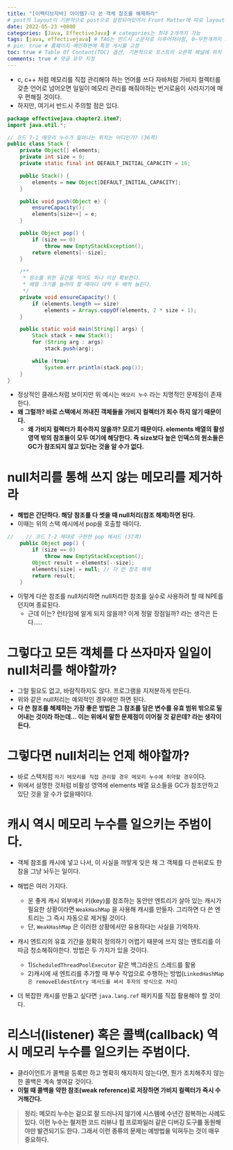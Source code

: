 ```yaml
---
title: "[이펙티브자바] 아이템7-다 쓴 객체 참조를 해제하라"
# post의 layout이 기본적으로 post으로 설정되어있어서 Front Matter에 따로 layout변수를 만들어 주지 않아도 된다.
date: 2022-05-23 +0800
categories: [Java, EffectiveJava] # categories는 최대 2개까지 가능
tags: [java, effectivejava] # TAG는 반드시 소문자로 이루어져야함, 0~무한개까지 지정 가능
# pin: true # 홈페이지 메인화면에 특정 게시물 고정
toc: true # Table Of Content(TOC) 옵션, 기본적으로 포스트의 오른쪽 패널에 위치
comments: true # 댓글 유무 지정
---
```


- c, c++ 처럼 메모리를 직접 관리해야 하는 언어를 쓰다 자바처럼 가비지 컬렉터를 갖춘 언어로 넘어오면 일일이 메모리 관리를 해줘야하는 번거로움이 사라지기에 매우 편해질 것이다.
- 하지만, 여기서 반드시 주의할 점은 있다.

```java
package effectivejava.chapter2.item7;
import java.util.*;

// 코드 7-1 메모리 누수가 일어나는 위치는 어디인가? (36쪽)
public class Stack {
    private Object[] elements;
    private int size = 0;
    private static final int DEFAULT_INITIAL_CAPACITY = 16;

    public Stack() {
        elements = new Object[DEFAULT_INITIAL_CAPACITY];
    }

    public void push(Object e) {
        ensureCapacity();
        elements[size++] = e;
    }

    public Object pop() {
        if (size == 0)
            throw new EmptyStackException();
        return elements[--size];
    }

    /**
     * 원소를 위한 공간을 적어도 하나 이상 확보한다.
     * 배열 크기를 늘려야 할 때마다 대략 두 배씩 늘린다.
     */
    private void ensureCapacity() {
        if (elements.length == size)
            elements = Arrays.copyOf(elements, 2 * size + 1);
    }

    public static void main(String[] args) {
        Stack stack = new Stack();
        for (String arg : args)
            stack.push(arg);

        while (true)
            System.err.println(stack.pop());
    }
}
```

- 정상적인 클래스처럼 보이지만 위 예시는 `메모리 누수` 라는 치명적인 문제점이 존재한다.
- <b>왜 그럴까? 바로 스택에서 꺼내진 객체들을 가비지 컬렉터가 회수 하지 않기 때문이다.</b>
  - <b>왜 가비지 컬렉터가 회수하지 않을까? 모르기 때문이다. elements 배열의 활성 영역 밖의 참조들이 모두 여기에 해당한다. 즉 size보다 높은 인덱스의 원소들은 GC가 참조되지 않고 있다는 것을 알 수가 없다.</b>

# null처리를 통해 쓰지 않는 메모리를 제거하라
- <b>해법은 간단하다. 해당 참조를 다 썻을 때 null처리(참조 해제)하면 된다.</b>
- 이때는 위의 스택 예시에서 pop을 호출할 때이다.

```java
//    // 코드 7-2 제대로 구현한 pop 메서드 (37쪽)
    public Object pop() {
        if (size == 0)
            throw new EmptyStackException();
        Object result = elements[--size];
        elements[size] = null; // 다 쓴 참조 해제
        return result;
    }
```

- 이렇게 다쓴 참조를 null처리하면 null처리한 참조를 실수로 사용하려 할 때 NPE를 던지며 종료된다.
  - 근데 이는? 런타임에 알게 되지 않을까? 이게 정말 장점일까? 라는 생각은 든다.....

# 그렇다고 모든 객체를 다 쓰자마자 일일이 null처리를 해야할까?
- 그럴 필요도 없고, 바람직하지도 않다. 프로그램을 지저분하게 만든다.
- 위와 같은 null처리는 예외적인 경우에만 하면 된다.
- <b>다 쓴 참조를 해제하는 가장 좋은 방법은 그 참조를 담은 변수를 유효 범위 밖으로 밀어내는 것이라 하는데... 이는 위에서 말한 문제점이 이어질 것 같은데? 라는 생각이 든다.</b>

# 그렇다면 null처리는 언제 해야할까?
- 바로 스택처럼 `자기 메모리를 직접 관리할 경우 메모리 누수에 취약할 경우`이다.
- 위에서 설명한 것처럼 비활성 영역에 elements 배열 요소들을 GC가 참조안하고 있단 것을 알 수가 없을때이다.

# 캐시 역시 메모리 누수를 일으키는 주범이다.
- 객체 참조를 캐시에 넣고 나서, 이 사실을 까맣게 잊은 채 그 객체를 다 쓴뒤로도 한참을 그냥 놔두는 일이다.
- 해법은 여러 가지다.
  - 운 좋게 캐시 외부에서 키(key)를 참조하는 동안만 엔트리가 살아 있는 캐시가 필요한 상황이라면 `WeakHashMap` 을 사용해 캐시를 만들자. 그리하면 다 쓴 엔트리는 그 즉시 자동으로 제거될 것이다.
  - 단, `WeakHashMap` 은 이러한 상황에서만 유용하다는 사실을 기억하자.

- 캐시 엔트리의 유효 기간을 정확히 정의하기 어렵기 때문에 쓰지 않는 엔트리를 이따금 청소해줘야한다. 방법은 두 가지가 있을 것이다.
  - 1)`ScheduledThreadPoolExecutor` 같은 백그라운드 스레드를 활용
  - 2)캐시에 새 엔트리를 추가할 때 부수 작업으로 수행하는 방법(`LinkedHashMap은 removeEldestEntry 메서드를 써서 후자의 방식으로 처리`)
- 더 복잡한 캐시를 만들고 싶다면 `java.lang.ref` 패키지를 직접 활용해야 할 것이다.

# 리스너(listener) 혹은 콜백(callback) 역시 메모리 누수를 일으키는 주범이다.
- 클라이언트가 콜백을 등록만 하고 명확히 해지하지 않는다면, 뭔가 조치해주지 않는 한 콜백은 계속 쌓여갈 것이다.
- <b>이럴 때 콜백을 약한 참조(weak reference)로 저장하면 가비지 컬렉터가 즉시 수거해간다.

> **정리**: 메모리 누수는 겉으로 잘 드러나지 않기에 시스템에 수년간 잠복하는 사례도 있다. 이런 누수는 철저한 코드 리뷰나 힙 프로파일러 같은 디버깅 도구를 동원해야만 발견되기도 한다. 그래서 이런 종류의 문제는 예방법을 익혀두는 것이 매우 중요하다.

